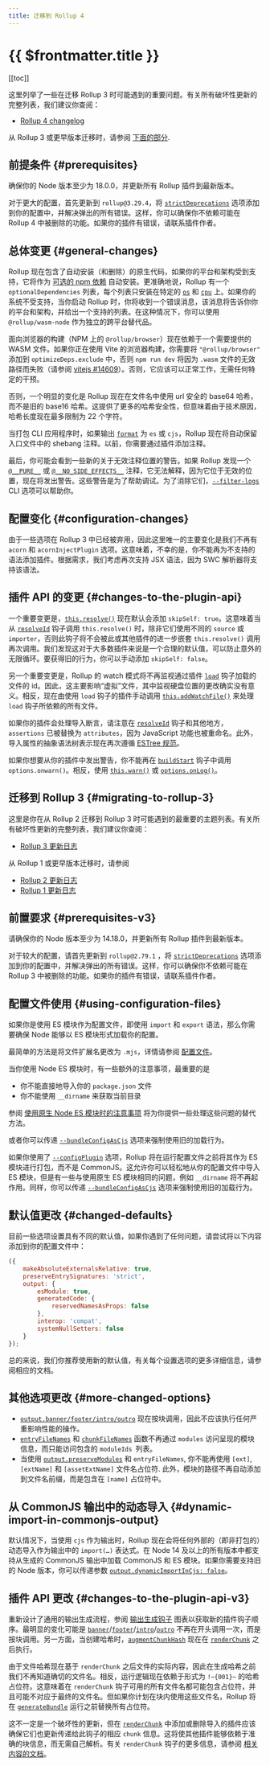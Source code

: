 ```yaml
---
title: 迁移到 Rollup 4
---
```


# {{ $frontmatter.title }}

[[toc]]

这里列举了一些在迁移 Rollup 3 时可能遇到的重要问题。有关所有破坏性更新的完整列表，我们建议你查阅：

- [Rollup 4 changelog](https://github.com/rollup/rollup/blob/master/CHANGELOG.md#400)

从 Rollup 3 或更早版本迁移时，请参阅 [下面的部分](#migrating-to-rollup-3).

## 前提条件 {#prerequisites}

确保你的 Node 版本至少为 18.0.0，并更新所有 Rollup 插件到最新版本。

对于更大的配置，首先更新到 `rollup@3.29.4`，将 [`strictDeprecations`](../configuration-options/index.md#strictdeprecations) 选项添加到你的配置中，并解决弹出的所有错误。这样，你可以确保你不依赖可能在 Rollup 4 中被删除的功能。如果你的插件有错误，请联系插件作者。

## 总体变更 {#general-changes}

Rollup 现在包含了自动安装（和删除）的原生代码，如果你的平台和架构受到支持，它将作为 [可选的 npm 依赖](https://docs.npmjs.com/cli/v10/configuring-npm/package-json#optionaldependencies) 自动安装。更准确地说，Rollup 有一个 `optionalDependencies` 列表，每个列表只安装在特定的 [`os`](https://docs.npmjs.com/cli/v10/configuring-npm/package-json#os) 和 [`cpu`](https://docs.npmjs.com/cli/v10/configuring-npm/package-json#cpu) 上。如果你的系统不受支持，当你启动 Rollup 时，你将收到一个错误消息，该消息将告诉你你的平台和架构，并给出一个支持的列表。在这种情况下，你可以使用 `@rollup/wasm-node` 作为独立的跨平台替代品。

面向浏览器的构建（NPM 上的 `@rollup/browser`）现在依赖于一个需要提供的 WASM 文件。如果你正在使用 Vite 的浏览器构建，你需要将 `"@rollup/browser"` 添加到 `optimizeDeps.exclude` 中，否则 `npm run dev` 将因为 `.wasm` 文件的无效路径而失败（请参阅 [vitejs #14609](https://github.com/vitejs/vite/issues/14609)）。否则，它应该可以正常工作，无需任何特定的干预。

否则，一个明显的变化是 Rollup 现在在文件名中使用 url 安全的 base64 哈希，而不是旧的 base16 哈希。这提供了更多的哈希安全性，但意味着由于技术原因，哈希长度现在最多限制为 22 个字符。

当打包 CLI 应用程序时，如果输出 [`format`](../configuration-options/index.md#output-format) 为 `es` 或 `cjs`，Rollup 现在将自动保留入口文件中的 shebang 注释。以前，你需要通过插件添加注释。

最后，你可能会看到一些新的关于无效注释位置的警告。如果 Rollup 发现一个 [`@__PURE__`](../configuration-options/index.md#pure) 或 [`@__NO_SIDE_EFFECTS__`](../configuration-options/index.md#no-side-effects) 注释，它无法解释，因为它位于无效的位置，现在将发出警告。这些警告是为了帮助调试。为了消除它们，[`--filter-logs`](../command-line-interface/index.md#filterlogs-filter) CLI 选项可以帮助你。

## 配置变化 {#configuration-changes}

由于一些选项在 Rollup 3 中已经被弃用，因此这里唯一的主要变化是我们不再有 `acorn` 和 `acornInjectPlugin` 选项。这意味着，不幸的是，你不能再为不支持的语法添加插件。根据需求，我们考虑再次支持 JSX 语法，因为 SWC 解析器将支持该语法。

## 插件 API 的变更 {#changes-to-the-plugin-api}

一个重要变更是，[`this.resolve()`](../plugin-development/index.md#this-resolve) 现在默认会添加 `skipSelf: true`。这意味着当从 [`resolveId`](../plugin-development/index.md#resolveid) 钩子调用 `this.resolve()` 时，除非它们使用不同的 `source` 或 `importer`，否则此钩子将不会被此或其他插件的进一步嵌套 `this.resolve()` 调用再次调用。我们发现这对于大多数插件来说是一个合理的默认值，可以防止意外的无限循环。要获得旧的行为，你可以手动添加 `skipSelf: false`。

另一个重要变更是，Rollup 的 watch 模式将不再监视通过插件 [`load`](../plugin-development/index.md#load) 钩子加载的文件的 id。因此，这主要影响“虚拟”文件，其中监视硬盘位置的更改确实没有意义。相反，现在由使用 `load` 钩子的插件手动调用 [`this.addWatchFile()`](../plugin-development/index.md#this-addwatchfile) 来处理 `load` 钩子所依赖的所有文件。

如果你的插件会处理导入断言，请注意在 [`resolveId`](../plugin-development/index.md#resolveid) 钩子和其他地方，`assertions` 已被替换为 `attributes`，因为 JavaScript 功能也被重命名。此外，导入属性的抽象语法树表示现在再次遵循 [ESTree 规范](https://github.com/estree/estree/blob/7a0c8fb02a33a69fa16dbe3ca35beeaa8f58f1e3/experimental/import-attributes)。

如果你想要从你的插件中发出警告，你不能再在 [`buildStart`](../plugin-development/index.md#buildstart) 钩子中调用 `options.onwarn()`。相反，使用 [`this.warn()`](../plugin-development/index.md#load) 或 [`options.onLog()`](../configuration-options/index.md#onlog)。

## 迁移到 Rollup 3 {#migrating-to-rollup-3}

这里是你在从 Rollup 2 迁移到 Rollup 3 时可能遇到的最重要的主题列表。有关所有破坏性更新的完整列表，我们建议你查阅：

- [Rollup 3 更新日志](https://github.com/rollup/rollup/blob/master/CHANGELOG.md#300)

从 Rollup 1 或更早版本迁移时，请参阅

- [Rollup 2 更新日志](https://github.com/rollup/rollup/blob/master/CHANGELOG.md#200)
- [Rollup 1 更新日志](https://github.com/rollup/rollup/blob/master/CHANGELOG.md#100)

## 前置要求 {#prerequisites-v3}

请确保你的 Node 版本至少为 14.18.0，并更新所有 Rollup 插件到最新版本。

对于较大的配置，请首先更新到 `rollup@2.79.1` ，将 [`strictDeprecations`](../configuration-options/index.md#strictdeprecations) 选项添加到你的配置中，并解决弹出的所有错误。这样，你可以确保你不依赖可能在 Rollup 3 中被删除的功能。如果你的插件有错误，请联系插件作者。

## 配置文件使用 {#using-configuration-files}

如果你是使用 ES 模块作为配置文件，即使用 `import` 和 `export` 语法，那么你需要确保 Node 能够以 ES 模块形式加载你的配置。

最简单的方法是将文件扩展名更改为 `.mjs`，详情请参阅 [配置文件](../command-line-interface/index.md#configuration-files)。

当你使用 Node ES 模块时，有一些额外的注意事项，最重要的是

- 你不能直接地导入你的 `package.json` 文件
- 你不能使用 `__dirname` 来获取当前目录

参阅 [使用原生 Node ES 模块时的注意事项](../command-line-interface/index.md#caveats-when-using-native-node-es-modules) 将为你提供一些处理这些问题的替代方法。

或者你可以传递 [`--bundleConfigAsCjs`](../command-line-interface/index.md#bundleconfigascjs) 选项来强制使用旧的加载行为。

如果你使用了 [`--configPlugin`](../command-line-interface/index.md#configplugin-plugin) 选项，Rollup 将在运行配置文件之前将其作为 ES 模块进行打包，而不是 CommonJS。这允许你可以轻松地从你的配置文件中导入 ES 模块，但是有一些与使用原生 ES 模块相同的问题，例如 `__dirname` 将不再起作用。同样，你可以传递 [`--bundleConfigAsCjs`](../command-line-interface/index.md#bundleconfigascjs) 选项来强制使用旧的加载行为。

## 默认值更改 {#changed-defaults}

目前一些选项设置具有不同的默认值，如果你遇到了任何问题，请尝试将以下内容添加到你的配置文件中：

```js
({
	makeAbsoluteExternalsRelative: true,
	preserveEntrySignatures: 'strict',
	output: {
		esModule: true,
		generatedCode: {
			reservedNamesAsProps: false
		},
		interop: 'compat',
		systemNullSetters: false
	}
});
```

总的来说，我们你推荐使用新的默认值，有关每个设置选项的更多详细信息，请参阅相应的文档。

## 其他选项更改 {#more-changed-options}

- [`output.banner/footer`](../configuration-options/index.md#output-banner-output-footer)[`/intro/outro`](../configuration-options/index.md#output-intro-output-outro) 现在按块调用，因此不应该执行任何严重影响性能的操作。
- [`entryFileNames`](../configuration-options/index.md#output-entryfilenames) 和 [`chunkFileNames`](../configuration-options/index.md#output-chunkfilenames) 函数不再通过 `modules` 访问呈现的模块信息，而只能访问包含的 `moduleIds `列表。
- 当使用 [`output.preserveModules`](../configuration-options/index.md#output-preservemodules) 和 `entryFileNames`, 你不能再使用 `[ext]`, `[extName]` 和 `[assetExtName]` 文件名占位符. 此外，模块的路径不再自动添加到文件名前缀，而是包含在 `[name]` 占位符中。

## 从 CommonJS 输出中的动态导入 {#dynamic-import-in-commonjs-output}

默认情况下，当使用 `cjs` 作为输出时，Rollup 现在会将任何外部的（即非打包的）动态导入作为输出中的 `import(…)` 表达式。在 Node 14 及以上的所有版本中都支持从生成的 CommonJS 输出中加载 CommonJS 和 ES 模块。如果你需要支持旧的 Node 版本，你可以传递参数 [`output.dynamicImportInCjs: false`](../configuration-options/index.md#output-dynamicimportincjs)。

## 插件 API 更改 {#changes-to-the-plugin-api-v3}

重新设计了通用的输出生成流程，参阅 [输出生成钩子](../plugin-development/index.md#output-generation-hooks) 图表以获取新的插件钩子顺序。最明显的变化可能是 [`banner`](../plugin-development/index.md#banner)/[`footer`](../plugin-development/index.md#footer)/[`intro`](../plugin-development/index.md#intro)/[`outro`](../plugin-development/index.md#outro) 不再在开头调用一次，而是按块调用。另一方面，当创建哈希时，[`augmentChunkHash`](../plugin-development/index.md#augmentchunkhash) 现在在 [`renderChunk`](../plugin-development/index.md#renderchunk) 之后执行。

由于文件哈希现在基于 `renderChunk` 之后文件的实际内容，因此在生成哈希之前我们不再知道确切的文件名。相反，运行逻辑现在依赖于形式为 `!~{001}~` 的哈希占位符。这意味着在 `renderChunk` 钩子可用的所有文件名都可能包含占位符，并且可能不对应于最终的文件名。但如果你计划在块内使用这些文件名，Rollup 将在 [`generateBundle`](../plugin-development/index.md#generatebundle) 运行之前替换所有占位符。

这不一定是一个破坏性的更新，但在 [`renderChunk`](../plugin-development/index.md#renderchunk) 中添加或删除导入的插件应该确保它们也更新传递给此钩子的相应 `chunk` 信息。这将使其他插件能够依赖于准确的块信息，而无需自己解析。有关 `renderChunk` 钩子的更多信息，请参阅 [相关内容的文档](../plugin-development/index.md#renderchunk)。
